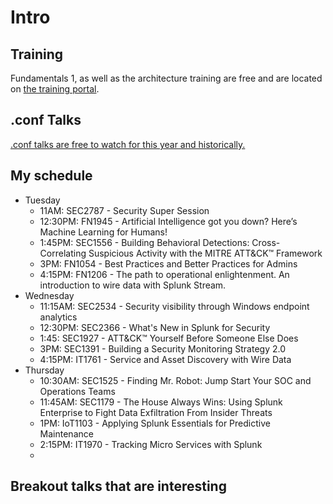 # Intro
## Training
Fundamentals 1, as well as the architecture training are free and are located on [the training portal](https://www.splunk.com/en_us/training/free-courses/splunk-fundamentals-1.html).  

## .conf Talks
[.conf talks are free to watch for this year and historically.](https://conf.splunk.com/watch/conf-online.html?#/)


## My schedule
* Tuesday
  * 11AM: SEC2787 - Security Super Session
  * 12:30PM: FN1945 - Artificial Intelligence got you down? Here’s Machine Learning for Humans!
  * 1:45PM: SEC1556 - Building Behavioral Detections: Cross-Correlating Suspicious Activity with the MITRE ATT&CK™ Framework
  * 3PM: FN1054 - Best Practices and Better Practices for Admins
  * 4:15PM: FN1206 - The path to operational enlightenment. An introduction to wire data with Splunk Stream.
* Wednesday
  * 11:15AM: SEC2534 - Security visibility through Windows endpoint analytics
  * 12:30PM: SEC2366 - What's New in Splunk for Security
  * 1:45: SEC1927 - ATT&CK™ Yourself Before Someone Else Does
  * 3PM: SEC1391 - Building a Security Monitoring Strategy 2.0
  * 4:15PM: IT1761 - Service and Asset Discovery with Wire Data
* Thursday
  * 10:30AM: SEC1525 - Finding Mr. Robot: Jump Start Your SOC and Operations Teams
  * 11:45AM: SEC1179 - The House Always Wins: Using Splunk Enterprise to Fight Data Exfiltration From Insider Threats
  * 1PM: IoT1103 - Applying Splunk Essentials for Predictive Maintenance
  * 2:15PM: IT1970 - Tracking Micro Services with Splunk
  * 

## Breakout talks that are interesting
